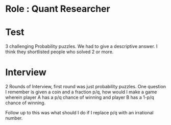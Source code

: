# Role : Quant Researcher

# Test
3 challenging Probability puzzles. We had to give a descriptive answer.
I think they shortlisted people who solved 2 or more.


# Interview
2 Rounds of Interview, first round was just probability puzzles.
One question I remember is given a coin and a fraction p/q, how would I make a game wherein player A has a p/q chance of winning and player B has a 1-p/q chance of winning.

Follow up to this was what should I do if I replace p/q with an irrational number.
